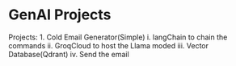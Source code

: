 # GenAI Projects
Projects:
    1. Cold Email Generator(Simple)
            i. langChain to chain the commands
            ii. GroqCloud to host the Llama moded
            iii. Vector Database(Qdrant)
            iv. Send the email